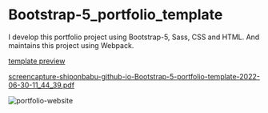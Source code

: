# Bootstrap-5_portfolio_template
I develop this portfolio project using Bootstrap-5, Sass, CSS and HTML. And maintains this project using Webpack.

[template preview](https://shiponbabu.github.io/Bootstrap-5_portfolio_template/)


[screencapture-shiponbabu-github-io-Bootstrap-5-portfolio-template-2022-06-30-11_44_39.pdf](https://github.com/shiponbabu/Bootstrap-5_portfolio_template/files/9016750/screencapture-shiponbabu-github-io-Bootstrap-5-portfolio-template-2022-06-30-11_44_39.pdf)

![portfolio-website](https://user-images.githubusercontent.com/87224019/176601973-dff9b841-bae6-46b3-95b4-841c9d28cab2.png)
